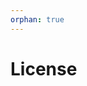 ```yaml
---
orphan: true
---
```


# License

```{include} ../LICENSE

```
                                             